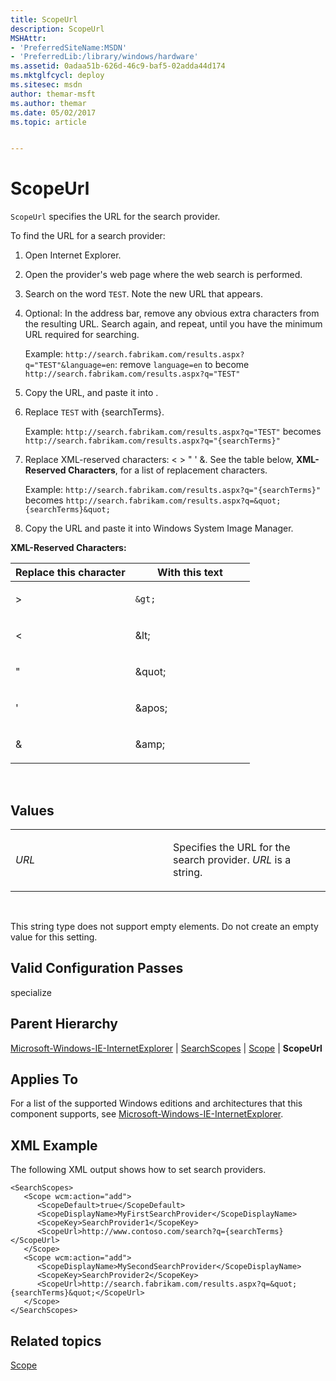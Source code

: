 ```yaml
---
title: ScopeUrl
description: ScopeUrl
MSHAttr:
- 'PreferredSiteName:MSDN'
- 'PreferredLib:/library/windows/hardware'
ms.assetid: 0adaa51b-626d-46c9-baf5-02adda44d174
ms.mktglfcycl: deploy
ms.sitesec: msdn
author: themar-msft
ms.author: themar
ms.date: 05/02/2017
ms.topic: article


---
```


# ScopeUrl


`ScopeUrl` specifies the URL for the search provider.

To find the URL for a search provider:

1.  Open Internet Explorer.

2.  Open the provider's web page where the web search is performed.

3.  Search on the word `TEST`. Note the new URL that appears.

4.  Optional: In the address bar, remove any obvious extra characters from the resulting URL. Search again, and repeat, until you have the minimum URL required for searching.

    Example: `http://search.fabrikam.com/results.aspx?q="TEST"&language=en`: remove `language=en` to become `http://search.fabrikam.com/results.aspx?q="TEST"`

5.  Copy the URL, and paste it into .

6.  Replace `TEST` with {searchTerms}.

    Example: `http://search.fabrikam.com/results.aspx?q="TEST"` becomes `http://search.fabrikam.com/results.aspx?q="{searchTerms}"`

7.  Replace XML-reserved characters: &lt; &gt; " ' &. See the table below, **XML-Reserved Characters**, for a list of replacement characters.

    Example: `http://search.fabrikam.com/results.aspx?q="{searchTerms}"` becomes `http://search.fabrikam.com/results.aspx?q=&quot;{searchTerms}&quot;`

8.  Copy the URL and paste it into Windows System Image Manager.

**XML-Reserved Characters:**

<table>
<colgroup>
<col width="50%" />
<col width="50%" />
</colgroup>
<thead>
<tr class="header">
<th>Replace this character</th>
<th>With this text</th>
</tr>
</thead>
<tbody>
<tr class="odd">
<td><p>&gt;</p></td>
<td><p><code>&amp;gt;</code></p></td>
</tr>
<tr class="even">
<td><p>&lt;</p></td>
<td><p>&amp;lt;</p></td>
</tr>
<tr class="odd">
<td><p>&quot;</p></td>
<td><p>&amp;quot;</p></td>
</tr>
<tr class="even">
<td><p>'</p></td>
<td><p>&amp;apos;</p></td>
</tr>
<tr class="odd">
<td><p>&amp;</p></td>
<td><p>&amp;amp;</p></td>
</tr>
</tbody>
</table>

 

## Values


<table>
<colgroup>
<col width="50%" />
<col width="50%" />
</colgroup>
<tbody>
<tr class="odd">
<td><p><em>URL</em></p></td>
<td><p>Specifies the URL for the search provider. <em>URL</em> is a string.</p></td>
</tr>
</tbody>
</table>

 

This string type does not support empty elements. Do not create an empty value for this setting.

## Valid Configuration Passes


specialize

## Parent Hierarchy


[Microsoft-Windows-IE-InternetExplorer](microsoft-windows-ie-internetexplorer.md) | [SearchScopes](microsoft-windows-ie-internetexplorer-searchscopes.md) | [Scope](microsoft-windows-ie-internetexplorer-searchscopes-scope.md) | **ScopeUrl**

## Applies To


For a list of the supported Windows editions and architectures that this component supports, see [Microsoft-Windows-IE-InternetExplorer](microsoft-windows-ie-internetexplorer.md).

## XML Example


The following XML output shows how to set search providers.

```
<SearchScopes>
   <Scope wcm:action="add">
      <ScopeDefault>true</ScopeDefault>
      <ScopeDisplayName>MyFirstSearchProvider</ScopeDisplayName>
      <ScopeKey>SearchProvider1</ScopeKey>
      <ScopeUrl>http://www.contoso.com/search?q={searchTerms}</ScopeUrl>
   </Scope>
   <Scope wcm:action="add">
      <ScopeDisplayName>MySecondSearchProvider</ScopeDisplayName>
      <ScopeKey>SearchProvider2</ScopeKey>
      <ScopeUrl>http://search.fabrikam.com/results.aspx?q=&quot;{searchTerms}&quot;</ScopeUrl>
   </Scope>
</SearchScopes>
```

## Related topics


[Scope](microsoft-windows-ie-internetexplorer-searchscopes-scope.md)

 

 







